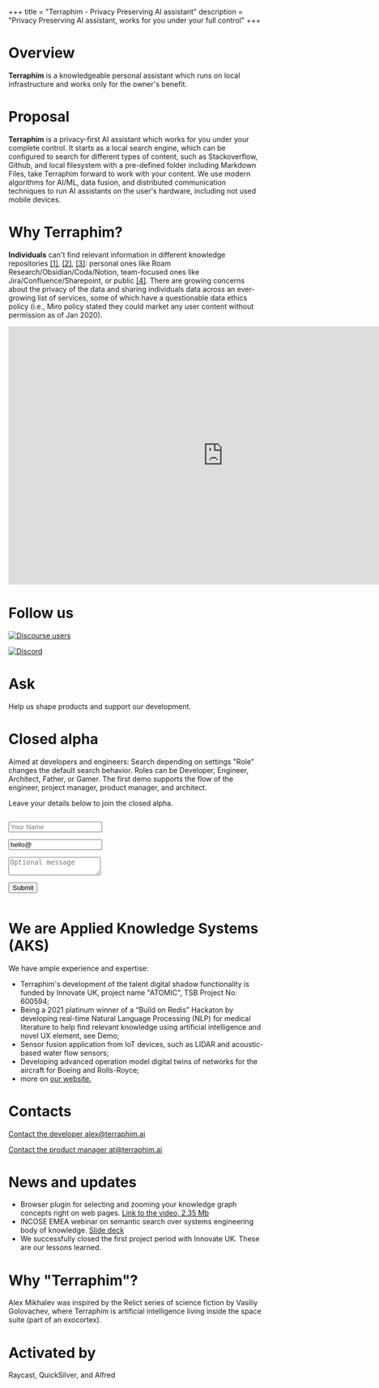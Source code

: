 +++
title = "Terraphim - Privacy Preserving AI assistant"
description = "Privacy Preserving AI assistant, works for you under your full control"
+++

# Overview

**Terraphim** is a knowledgeable personal assistant which runs on local infrastructure and works only for the owner's benefit.

# Proposal

**Terraphim** is a privacy-first AI assistant which works for you under your complete control. It starts as a local search engine, which can be configured to search for different types of content, such as Stackoverflow, Github, and local filesystem with a pre-defined folder including Markdown Files, take Terraphim forward to work with your content.
We use modern algorithms for AI/ML, data fusion, and distributed communication techniques to run AI assistants on the user's hardware, including not used mobile devices. 

# Why Terraphim?

**Individuals** can't find relevant information in different knowledge repositories [[1]](https://www.coveo.com/en/resources/reports/relevance-report-workplace), [[2]](https://cottrillresearch.com/various-survey-statistics-workers-spend-too-much-time-searching-for-information/), [[3]](https://www.forbes.com/sites/forbestechcouncil/2019/12/17/reality-check-still-spending-more-time-gathering-instead-of-analyzing/): personal ones like Roam Research/Obsidian/Coda/Notion, team-focused ones like Jira/Confluence/Sharepoint, or public [[4]](https://www.theatlantic.com/technology/archive/2021/06/the-internet-is-a-collective-hallucination/619320/). There are growing concerns about the privacy of the data and sharing individuals data across an ever-growing list of services, some of which have a questionable data ethics policy (i.e., Miro policy stated they could market any user content without permission as of Jan 2020).

<div class="vimeo is-flex is-justify-content-center is-align-items-center">
    <iframe
        width="848" height="510"
        title="vimeo-player" 
        src="https://player.vimeo.com/video/{{854283350}}" 
        frameborder="0" 
        allowfullscreen>
    </iframe>
</div>

# Follow us

[![Discourse users](https://img.shields.io/discourse/users?server=https%3A%2F%2Fterraphim.discourse.group)](https://terraphim.discourse.group) 

[![Discord](https://img.shields.io/discord/852545081613615144?label=Discord&logo=Discord)](https://discord.gg/VPJXB6BGuY)

# Ask

Help us shape products and support our development.

# Closed alpha

Aimed at developers and engineers: Search depending on settings "Role" changes the default search behavior. Roles can be Developer, Engineer, Architect, Father, or Gamer. The first demo supports the flow of the engineer, project manager, product manager, and architect.

Leave your details below to join the closed alpha.

<section class="section" id="form">
 <div class="container">
    <div class="columns is-left">
    <div class="column is-6">

  <div class="columns">
    <div class="column">
    <form name="terraphimlist" method="POST" data-netlify="true">
      <div class="field">
        <p class="control">
          <input class="input" type="text" placeholder="Your Name" name="name">
        </p>
      </div>
      <div class="field">
        <p class="control has-icons-left has-icons-right">
          <input class="input" name="email" type="email" placeholder="Your email" value="hello@">
          <span class="icon is-small is-left">
            <i class="fa fa-envelope"></i>
          </span>
        </p>
      </div>
        <div class="field">
        <p class="control">
          <textarea class="textarea" placeholder="Optional message" name="message"></textarea>
        </p>
      </div>
      <div class="field is-grouped">
        <p class="control">
          <button class="button is-primary">Submit</button>
        </p>
    </div>
    </div>
    </form>
  </div>
</section>

# We are Applied Knowledge Systems (AKS)

We have ample experience and expertise:
- Terraphim's development of the talent digital shadow functionality is funded by Innovate UK, project name "ATOMIC", TSB Project No: 600594;
- Being a 2021 platinum winner of a “Build on Redis” Hackaton by developing real-time Natural Language Processing (NLP) for medical literature to help find relevant knowledge using artificial intelligence and novel UX element, see Demo;
- Sensor fusion application from IoT devices, such as LIDAR and acoustic-based water flow sensors;
- Developing advanced operation model digital twins of networks for the aircraft for Boeing and Rolls-Royce;
- more on [our website.](https://applied-knowledge.systems/)

# Contacts

[Contact the developer alex@terraphim.ai](mailto:alex@terraphim.ai)

[Contact the product manager at@terraphim.ai](mailto:at@terraphim.ai)

# News and updates

- Browser plugin for selecting and zooming your knowledge graph concepts right on web pages. [Link to the video, 2.35 Mb](video/terraphim_extension_demo2-2023-07-27_17.39.11.mp4)
- INCOSE EMEA webinar on semantic search over systems engineering body of knowledge. [Slide deck](https://appliedknowledgesystemsltd-my.sharepoint.com/:p:/g/personal/alex_turkhanov_applied-knowledge_systems/EQLyyW7H4t1Fmmw4gjV46XQBjcwx6UVi20549g4MiOsS3Q?e=HFDsFV)
- We successfully closed the first project period with Innovate UK. These are our lessons learned.

# Why "Terraphim"?

Alex Mikhalev was inspired by the Relict series of science fiction by Vasiliy Golovachev, where Terraphim is artificial intelligence living inside the space suite (part of an exocortex).

# Activated by

Raycast, QuickSilver, and Alfred
